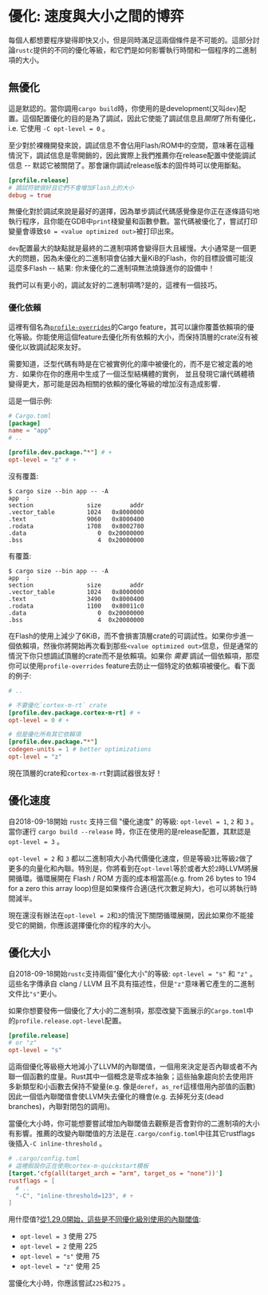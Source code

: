 # 優化: 速度與大小之間的博弈

每個人都想要程序變得即快又小，但是同時滿足這兩個條件是不可能的。這部分討論`rustc`提供的不同的優化等級，和它們是如何影響執行時間和一個程序的二進制項的大小。

## 無優化

這是默認的。當你調用`cargo build`時，你使用的是development(又叫`dev`)配置。這個配置優化的目的是為了調試，因此它使能了調試信息且*關閉*了所有優化，i.e. 它使用 `-C opt-level = 0` 。

至少對於裸機開發來說，調試信息不會佔用Flash/ROM中的空間，意味著在這種情況下，調試信息是零開銷的，因此實際上我們推薦你在release配置中使能調試信息 -- 默認它被關閉了。那會讓你調試release版本的固件時可以使用斷點。

``` toml
[profile.release]
# 調試符號很好且它們不會增加Flash上的大小
debug = true
```

無優化對於調試來說是最好的選擇，因為單步調試代碼感覺像是你正在逐條語句地執行程序，且你能在GDB中`print`棧變量和函數參數。當代碼被優化了，嘗試打印變量會導致`$0 = <value optimized out>`被打印出來。

`dev`配置最大的缺點就是最終的二進制項將會變得巨大且緩慢。大小通常是一個更大的問題，因為未優化的二進制項會佔據大量KiB的Flash，你的目標設備可能沒這麼多Flash -- 結果: 你未優化的二進制項無法燒錄進你的設備中！

我們可以有更小的，調試友好的二進制項嗎?是的，這裡有一個技巧。

### 優化依賴

這裡有個名為[`profile-overrides`]的Cargo feature，其可以讓你覆蓋依賴項的優化等級。你能使用這個feature去優化所有依賴的大小，而保持頂層的crate沒有被優化以致調試起來友好。

需要知道，泛型代碼有時是在它被實例化的庫中被優化的，而不是它被定義的地方．如果你在你的應用中生成了一個泛型結構體的實例，
並且發現它讓代碼體積變得更大，那可能是因為相關的依賴的優化等級的增加沒有造成影響．

[`profile-overrides`]: https://doc.rust-lang.org/cargo/reference/profiles.html#overrides

這是一個示例:

``` toml
# Cargo.toml
[package]
name = "app"
# ..

[profile.dev.package."*"] # +
opt-level = "z" # +
```

沒有覆蓋:

``` text
$ cargo size --bin app -- -A
app  :
section               size        addr
.vector_table         1024   0x8000000
.text                 9060   0x8000400
.rodata               1708   0x8002780
.data                    0  0x20000000
.bss                     4  0x20000000
```

有覆蓋:

``` text
$ cargo size --bin app -- -A
app  :
section               size        addr
.vector_table         1024   0x8000000
.text                 3490   0x8000400
.rodata               1100   0x80011c0
.data                    0  0x20000000
.bss                     4  0x20000000
```

在Flash的使用上減少了6KiB，而不會損害頂層crate的可調試性。如果你步進一個依賴項，然後你將開始再次看到那些`<value optimized out>`信息，但是通常的情況下你只想調試頂層的crate而不是依賴項。如果你 *需要* 調試一個依賴項，那麼你可以使用`profile-overrides` feature去防止一個特定的依賴項被優化。看下面的例子:

``` toml
# ..

# 不要優化`cortex-m-rt` crate
[profile.dev.package.cortex-m-rt] # +
opt-level = 0 # +

# 但是優化所有其它依賴項
[profile.dev.package."*"]
codegen-units = 1 # better optimizations
opt-level = "z"
```

現在頂層的crate和`cortex-m-rt`對調試器很友好！

## 優化速度

自2018-09-18開始 `rustc` 支持三個 "優化速度" 的等級: `opt-level = 1`, `2` 和 `3` 。當你運行 `cargo build --release` 時，你正在使用的是release配置，其默認是 `opt-level = 3` 。

`opt-level = 2` 和 `3` 都以二進制項大小為代價優化速度，但是等級`3`比等級`2`做了更多的向量化和內聯。特別是，你將看到在`opt-level`等於或者大於`2`時LLVM將展開循環。循環展開在 Flash / ROM 方面的成本相當高(e.g. from 26 bytes to 194 for a zero this array loop)但是如果條件合適(迭代次數足夠大)，也可以將執行時間減半。

現在還沒有辦法在`opt-level = 2`和`3`的情況下關閉循環展開，因此如果你不能接受它的開銷，你應該選擇優化你的程序的大小。

## 優化大小

自2018-09-18開始`rustc`支持兩個"優化大小"的等級: `opt-level = "s"` 和 `"z"` 。這些名字傳承自 clang / LLVM 且不具有描述性，但是`"z"`意味著它產生的二進制文件比`"s"`更小。

如果你想要發佈一個優化了大小的二進制項，那麼改變下面展示的`Cargo.toml`中的`profile.release.opt-level`配置。

``` toml
[profile.release]
# or "z"
opt-level = "s"
```

這兩個優化等級極大地減小了LLVM的內聯閾值，一個用來決定是否內聯或者不內聯一個函數的度量。Rust其中一個概念是零成本抽象；這些抽象趨向於去使用許多新類型和小函數去保持不變量(e.g. 像是`deref`，`as_ref`這樣借用內部值的函數)因此一個低內聯閾值會使LLVM失去優化的機會(e.g. 去掉死分支(dead branches)，內聯對閉包的調用)。

當優化大小時，你可能想要嘗試增加內聯閾值去觀察是否會對你的二進制項的大小有影響。推薦的改變內聯閾值的方法是在`.cargo/config.toml`中往其它rustflags後插入`-C inline-threshold` 。

``` toml
# .cargo/config.toml
# 這裡假設你正在使用cortex-m-quickstart模板
[target.'cfg(all(target_arch = "arm", target_os = "none"))']
rustflags = [
  # ..
  "-C", "inline-threshold=123", # +
]
```

用什麼值?[從1.29.0開始，這些是不同優化級別使用的內聯閾值][inline-threshold]:

[inline-threshold]: https://github.com/rust-lang/rust/blob/1.29.0/src/librustc_codegen_llvm/back/write.rs#L2105-L2122

- `opt-level = 3` 使用 275
- `opt-level = 2` 使用 225
- `opt-level = "s"` 使用 75
- `opt-level = "z"` 使用 25

當優化大小時，你應該嘗試`225`和`275` 。
